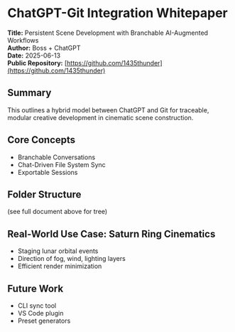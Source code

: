 # ChatGPT-Git Integration Whitepaper
**Title:** Persistent Scene Development with Branchable AI-Augmented Workflows  
**Author:** Boss + ChatGPT  
**Date:** 2025-06-13  
**Public Repository:** [https://github.com/1435thunder](https://github.com/1435thunder)

## Summary
This outlines a hybrid model between ChatGPT and Git for traceable, modular creative development in cinematic scene construction.

## Core Concepts
- Branchable Conversations
- Chat-Driven File System Sync
- Exportable Sessions

## Folder Structure
(see full document above for tree)

## Real-World Use Case: Saturn Ring Cinematics
- Staging lunar orbital events
- Direction of fog, wind, lighting layers
- Efficient render minimization

## Future Work
- CLI sync tool
- VS Code plugin
- Preset generators
